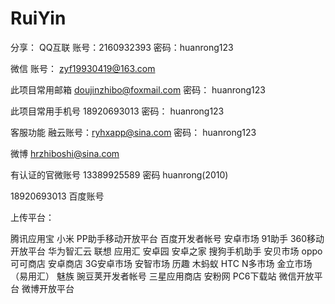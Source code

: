 # RuiYin
分享：
QQ互联   账号：2160932393   密码：huanrong123

微信     账号： zyf19930419@163.com



此项目常用邮箱    doujinzhibo@foxmail.com   密码：  huanrong123

此项目常用手机号    18920693013         密码：  huanrong123


客服功能   融云账号：ryhxapp@sina.com   密码：  huanrong123

微博  hrzhiboshi@sina.com

有认证的官微账号   13389925589  密码 huanrong(2010)

18920693013  百度账号


上传平台：

腾讯应用宝
小米
PP助手移动开放平台
百度开发者帐号
安卓市场
91助手
360移动开放平台
华为智汇云
联想
应用汇
安卓园
安卓之家
搜狗手机助手
安贝市场
oppo可可商店
安卓商店
3G安卓市场
安智市场
历趣
木蚂蚁
HTC
N多市场
金立市场（易用汇）
魅族
豌豆荚开发者帐号
三星应用商店
安粉网
PC6下载站
微信开放平台
微博开放平台



